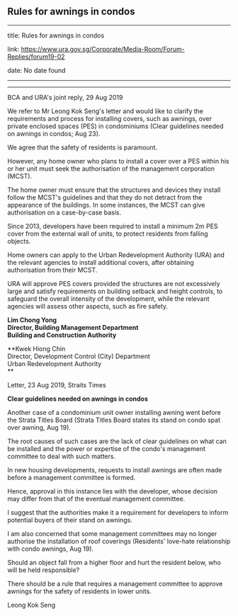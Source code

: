 ## Rules for awnings in condos
---
title: Rules for awnings in condos

link: https://www.ura.gov.sg/Corporate/Media-Room/Forum-Replies/forum19-02

date: No date found

---

---------------------------

BCA and URA's joint reply, 29 Aug 2019

We refer to Mr Leong Kok Seng's letter and would like to clarify the requirements and process for installing covers, such as awnings, over private enclosed spaces (PES) in condominiums (Clear guidelines needed on awnings in condos; Aug 23).

We agree that the safety of residents is paramount.

However, any home owner who plans to install a cover over a PES within his or her unit must seek the authorisation of the management corporation (MCST).

The home owner must ensure that the structures and devices they install follow the MCST's guidelines and that they do not detract from the appearance of the buildings. In some instances, the MCST can give authorisation on a case-by-case basis.

Since 2013, developers have been required to install a minimum 2m PES cover from the external wall of units, to protect residents from falling objects.

Home owners can apply to the Urban Redevelopment Authority (URA) and the relevant agencies to install additional covers, after obtaining authorisation from their MCST.

URA will approve PES covers provided the structures are not excessively large and satisfy requirements on building setback and height controls, to safeguard the overall intensity of the development, while the relevant agencies will assess other aspects, such as fire safety.

**Lim Chong Yong  
Director, Building Management Department  
Building and Construction Authority**

**Kwek Hiong Chin  
Director, Development Control (City) Department  
Urban Redevelopment Authority  
**



Letter, 23 Aug 2019, Straits Times

**Clear guidelines needed on awnings in condos**

Another case of a condominium unit owner installing awning went before the Strata Titles Board (Strata Titles Board states its stand on condo spat over awning, Aug 19).

The root causes of such cases are the lack of clear guidelines on what can be installed and the power or expertise of the condo's management committee to deal with such matters.

In new housing developments, requests to install awnings are often made before a management committee is formed.

Hence, approval in this instance lies with the developer, whose decision may differ from that of the eventual management committee.

I suggest that the authorities make it a requirement for developers to inform potential buyers of their stand on awnings.

I am also concerned that some management committees may no longer authorise the installation of roof coverings (Residents' love-hate relationship with condo awnings, Aug 19).

Should an object fall from a higher floor and hurt the resident below, who will be held responsible?

There should be a rule that requires a management committee to approve awnings for the safety of residents in lower units.

Leong Kok Seng